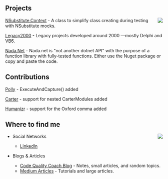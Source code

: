 
## Projects

<a href="https://github.com/OnkelMato">
  <img src="https://github-readme-stats.vercel.app/api?username=OnkelMato&count_private=true&show_icons=true&theme=transparent" align="right" />
</a>

[NSubstitute.Context](https://github.com/OnkelMato/NSubstitute.Context) - A class to simplify class creating during testing with NSubstitute mocks. 

[Legacy2000](https://github.com/OnkelMato/Legacy2000) - Legacy projects developed around 2000 —mostly Delphi and VB6.

[Nada.Net](https://github.com/OnkelMato/Nada.Net) - Nada.net is "not another dotnet API" with the purpose of a function library with fully-tested functions. Either use the Nuget package or copy and paste the code.

## Contributions

[Polly](https://github.com/Ashrafnet/Polly) - ExecuteAndCapture() added

[Carter](https://github.com/CarterCommunity/Carter) - support for nested CarterModules added

[Humanizr](https://github.com/humanizr/Humanizer/) - support for the Oxford comma added


## Where to find me

<a href="https://wakatime.com/@OnkelMato">
  <img src="https://github-readme-stats.vercel.app/api/wakatime?username=OnkelMato&theme=transparent" align="right" />
</a>

* Social Networks
  *  [LinkedIn](https://www.linkedin.com/in/thomas-ley/)

* Blogs & Articles
  * [Code Quality Coach Blog](https://codequalitycoach.de/) - Notes, small articles, and random topics.
  * [Medium Articles](https://medium.com/@thomas-ley) - Tutorials and large articles.
